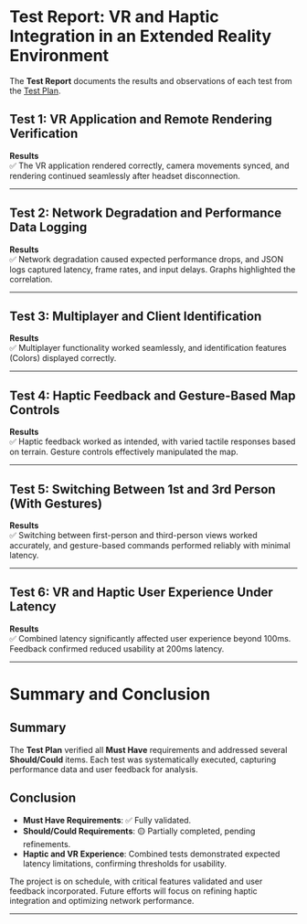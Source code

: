 # Test Report: VR and Haptic Integration in an Extended Reality Environment 

The **Test Report** documents the results and observations of each test from the [Test Plan](Testplan.md).

## Test 1: VR Application and Remote Rendering Verification  
**Results**  
✅ The VR application rendered correctly, camera movements synced, and rendering continued seamlessly after headset disconnection.  

---

## Test 2: Network Degradation and Performance Data Logging  
**Results**  
✅ Network degradation caused expected performance drops, and JSON logs captured latency, frame rates, and input delays. Graphs highlighted the correlation.  

---

## Test 3: Multiplayer and Client Identification  
**Results**  
✅ Multiplayer functionality worked seamlessly, and identification features (Colors) displayed correctly.  

---

## Test 4: Haptic Feedback and Gesture-Based Map Controls  
**Results**  
✅ Haptic feedback worked as intended, with varied tactile responses based on terrain. Gesture controls effectively manipulated the map.  

---

## Test 5: Switching Between 1st and 3rd Person (With Gestures)  
**Results**  
✅ Switching between first-person and third-person views worked accurately, and gesture-based commands performed reliably with minimal latency.  

---

## Test 6: VR and Haptic User Experience Under Latency  
**Results**  
✅ Combined latency significantly affected user experience beyond 100ms. Feedback confirmed reduced usability at 200ms latency.  

---

# Summary and Conclusion  

## Summary  
The **Test Plan** verified all **Must Have** requirements and addressed several **Should/Could** items. Each test was systematically executed, capturing performance data and user feedback for analysis.  

## Conclusion  
- **Must Have Requirements**: ✅ Fully validated.  
- **Should/Could Requirements**: 🟡 Partially completed, pending refinements.  
- **Haptic and VR Experience**: Combined tests demonstrated expected latency limitations, confirming thresholds for usability.  

The project is on schedule, with critical features validated and user feedback incorporated. Future efforts will focus on refining haptic integration and optimizing network performance.

---